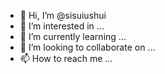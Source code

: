 - 👋 Hi, I’m @sisuiushui
- 👀 I’m interested in ...
- 🌱 I’m currently learning ...
- 💞️ I’m looking to collaborate on ...
- 📫 How to reach me ...

<!---
sisuiushui/sisuiushui is a ✨ special ✨ repository because its `README.md` (this file) appears on your GitHub profile.
You can click the Preview link to take a look at your changes.
--->
